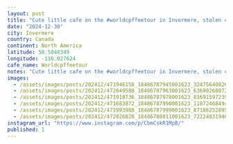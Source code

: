 ```yaml
---
layout: post
title: "Cute little cafe on the #worldcpffeetour in Invermere, stolen church."
date: "2024-12-30"
city: Invermere
country: Canada
continent: North America
latitude: 50.5048349
longitude: -116.027624
cafe_name: Worldcpffeetour
notes: "Cute little cafe on the #worldcpffeetour in Invermere, stolen church."
images: 
  - /assets/images/posts/202412/471946158_18486787945001623_3247564082619842664_n_18295307674236162.jpg
  - /assets/images/posts/202412/472049588_18486787963001623_6369026887228579145_n_17990815481752698.jpg
  - /assets/images/posts/202412/471918736_18486787978001623_8169159723906472384_n_17907102752980704.jpg
  - /assets/images/posts/202412/471683872_18486787990001623_118724684942518693_n_18474762058031461.jpg
  - /assets/images/posts/202412/471993908_18486787999001623_8718625289531762874_n_18062919172884806.jpg
  - /assets/images/posts/202412/472026828_18486788011001623_7222483194602410251_n_18116575804419573.jpg
instagram_url: "https://www.instagram.com/p/CbmCskR1MpB/"
published: 1
---
```

